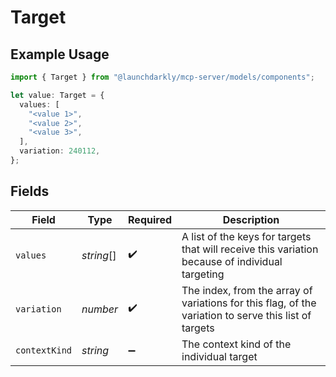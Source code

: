 # Target

## Example Usage

```typescript
import { Target } from "@launchdarkly/mcp-server/models/components";

let value: Target = {
  values: [
    "<value 1>",
    "<value 2>",
    "<value 3>",
  ],
  variation: 240112,
};
```

## Fields

| Field                                                                                                 | Type                                                                                                  | Required                                                                                              | Description                                                                                           |
| ----------------------------------------------------------------------------------------------------- | ----------------------------------------------------------------------------------------------------- | ----------------------------------------------------------------------------------------------------- | ----------------------------------------------------------------------------------------------------- |
| `values`                                                                                              | *string*[]                                                                                            | :heavy_check_mark:                                                                                    | A list of the keys for targets that will receive this variation because of individual targeting       |
| `variation`                                                                                           | *number*                                                                                              | :heavy_check_mark:                                                                                    | The index, from the array of variations for this flag, of the variation to serve this list of targets |
| `contextKind`                                                                                         | *string*                                                                                              | :heavy_minus_sign:                                                                                    | The context kind of the individual target                                                             |